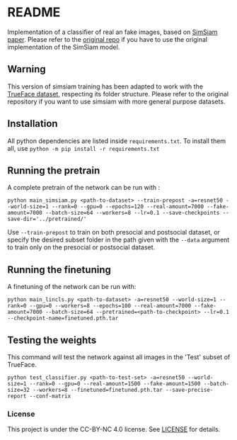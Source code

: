 # README
Implementation of a classifier of real an fake images, based on [SimSiam paper](https://arxiv.org/abs/2011.10566). Please refer to the [original repo](https://github.com/facebookresearch/simsiam/tree/main) if you have to use the original implementation of the SimSiam model.

## Warning
This version of simsiam training has been adapted to work with the [TrueFace dataset](https://mmlab.disi.unitn.it/resources/published-datasets#h.4bwcjdyr0h5i), respecting its folder structure. Please refer to the original repository if you want to use simsiam with more general purpose datasets.

## Installation
All python dependencies are listed inside `requirements.txt`. To install them all, use `python -m pip install -r requirements.txt`

## Running the pretrain
A complete pretrain of the network can be run with :
```
python main_simsiam.py <path-to-dataset> --train-prepost -a=resnet50 --world-size=1 --rank=0 --gpu=0 --epochs=120 --real-amount=7000 --fake-amount=7000 --batch-size=64 --workers=8 --lr=0.1 --save-checkpoints --save-dir='../pretrained/'
```
Use `--train-prepost` to train on both presocial and postsocial dataset, or specify the desired subset folder in the path given with the `--data` argument to train only on the presocial or postsocial dataset.
## Running the finetuning
A finetuning of the network can be run with:
```
python main_lincls.py <path-to-dataset> -a=resnet50 --world-size=1 --rank=0 --gpu=0 --workers=8 --epochs=100 --real-amount=7000 --fake-amount=7000 --batch-size=64 --pretrained=<path-to-checkpoint> --lr=0.1 --checkpoint-name=finetuned.pth.tar
```
## Testing the weights
This command will test the network against all images in the 'Test' subset of TrueFace.
```
python test_classifier.py <path-to-test-set> -a=resnet50 --world-size=1 --rank=0 --gpu=0 --real-amount=1500 --fake-amount=1500 --batch-size=32 --workers=8 --finetuned=finetuned.pth.tar --save-precise-report --conf-matrix                              
```

### License

This project is under the CC-BY-NC 4.0 license. See [LICENSE](LICENSE) for details.